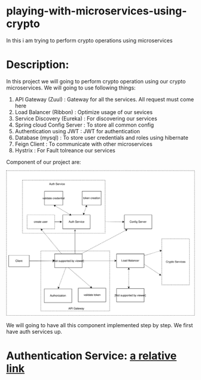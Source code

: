 # playing-with-microservices-using-crypto
In this i am trying to perform crypto operations using microservices


# Description: 

In this project we will going to perform crypto operation using our crypto microservices. We will going to use
following things:

1) API Gateway (Zuul)         :   Gateway for all the services. All request must come here  
2) Load Balancer  (Ribbon)    :   Optimize usage of our sevices
3) Service Discovery (Eureka) :   For discovering our services
4) Spring cloud Config Server :   To store all common config 
5) Authentication using JWT   :   JWT for authentication
6) Database (mysql)           :   To store user credentials and roles using hibernate
7) Feign Client               :   To communicate with other microservices
8) Hystrix                    :   For Fault tolreance our services



Component of our project are: 

![Alt](CryptoMicroservices.svg)

 

We will going to have all this component implemented step by step. We first have auth services up.

# Authentication Service:  [a relative link](auth-service/README.md)
